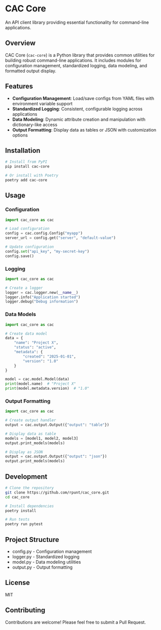 # CAC Core

An API client library providing essential functionality for command-line applications.

## Overview

CAC Core (`cac-core`) is a Python library that provides common utilities for building robust command-line applications. It includes modules for configuration management, standardized logging, data modeling, and formatted output display.

## Features

- **Configuration Management**: Load/save configs from YAML files with environment variable support
- **Standardized Logging**: Consistent, configurable logging across applications
- **Data Modeling**: Dynamic attribute creation and manipulation with dictionary-like access
- **Output Formatting**: Display data as tables or JSON with customization options

## Installation

```bash
# Install from PyPI
pip install cac-core

# Or install with Poetry
poetry add cac-core
```

## Usage

### Configuration

```python
import cac_core as cac

# Load configuration
config = cac.config.Config("myapp")
server_url = config.get("server", "default-value")

# Update configuration
config.set("api_key", "my-secret-key")
config.save()
```

### Logging

```python
import cac_core as cac

# Create a logger
logger = cac.logger.new(__name__)
logger.info("Application started")
logger.debug("Debug information")
```

### Data Models

```python
import cac_core as cac

# Create data model
data = {
    "name": "Project X",
    "status": "active",
    "metadata": {
        "created": "2025-01-01",
        "version": "1.0"
    }
}

model = cac.model.Model(data)
print(model.name)  # "Project X"
print(model.metadata.version)  # "1.0"
```

### Output Formatting

```python
import cac_core as cac

# Create output handler
output = cac.output.Output({"output": "table"})

# Display data as table
models = [model1, model2, model3]
output.print_models(models)

# Display as JSON
output = cac.output.Output({"output": "json"})
output.print_models(models)
```

## Development

```bash
# Clone the repository
git clone https://github.com/rpunt/cac_core.git
cd cac_core

# Install dependencies
poetry install

# Run tests
poetry run pytest
```

## Project Structure

- config.py - Configuration management
- logger.py - Standardized logging
- model.py - Data modeling utilities
- output.py - Output formatting

## License

MIT

## Contributing

Contributions are welcome! Please feel free to submit a Pull Request.
